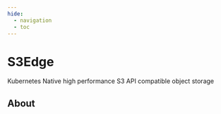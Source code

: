 ```yaml
---
hide:
  - navigation
  - toc
---
```


# S3Edge

Kubernetes Native high performance S3 API compatible object storage
## About
